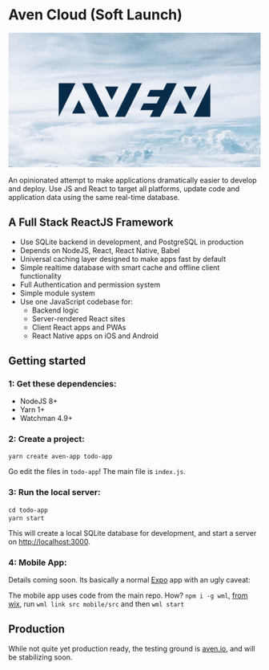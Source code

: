 # Aven Cloud (Soft Launch)

![Aven Cloud](./graphics/Splash.png)

An opinionated attempt to make applications dramatically easier to develop and deploy. Use JS and React to target all platforms, update code and application data using the same real-time database.

## A Full Stack ReactJS Framework

- Use SQLite backend in development, and PostgreSQL in production
- Depends on NodeJS, React, React Native, Babel
- Universal caching layer designed to make apps fast by default
- Simple realtime database with smart cache and offline client functionality
- Full Authentication and permission system
- Simple module system
- Use one JavaScript codebase for:
    - Backend logic
    - Server-rendered React sites
    - Client React apps and PWAs
    - React Native apps on iOS and Android


## Getting started

### 1: Get these dependencies:

- NodeJS 8+
- Yarn 1+
- Watchman 4.9+


### 2: Create a project:

```
yarn create aven-app todo-app
```

Go edit the files in `todo-app`! The main file is `index.js`.

### 3: Run the local server:

```
cd todo-app
yarn start
```

This will create a local SQLite database for development, and start a server on [http://localhost:3000](http://localhost:3000).


### 4: Mobile App:

Details coming soon. Its basically a normal [Expo](expo.io) app with an ugly caveat:

The mobile app uses code from the main repo. How? `npm i -g wml`, [from wix](https://github.com/wix/wml), run `wml link src mobile/src` and then `wml start`

## Production

While not quite yet production ready, the testing ground is [aven.io](https://aven.io), and will be stabilizing soon.


